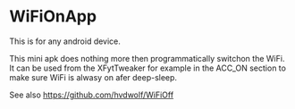 # WiFiOnApp

This is for any android device.

This mini apk does nothing more then programmatically switchon the WiFi. It can be used from the XFytTweaker for example in the ACC_ON section to make sure WiFi is alwasy on afer deep-sleep.

See also https://github.com/hvdwolf/WiFiOff
